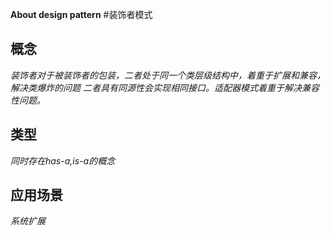 **About design pattern**
#装饰者模式
## 概念
*装饰者对于被装饰者的包装，二者处于同一个类层级结构中，着重于扩展和兼容，解决类爆炸的问题*
*二者具有同源性会实现相同接口。适配器模式着重于解决兼容性问题。*
## 类型
*同时存在has-a,is-a的概念*
## 应用场景
*系统扩展*